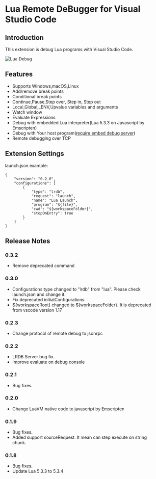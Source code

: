 # Lua Remote DeBugger for Visual Studio Code

## Introduction

This extension is debug Lua programs with Visual Studio Code.

![Lua Debug](https://raw.githubusercontent.com/satoren/vscode-lrdb/master/images/lrdb.gif)

## Features

* Supports Windows,macOS,Linux
* Add/remove break points
* Conditional break points
* Continue,Pause,Step over, Step in, Step out
* Local,Global,_ENV,Upvalue variables and arguments
* Watch window
* Evaluate Expressions
* Debug with embedded Lua interpreter(Lua 5.3.3 on Javascript by Emscripten)
* Debug with Your host program([require embed debug server](https://github.com/satoren/LRDB))
* Remote debugging over TCP



## Extension Settings

launch.json example:
```
{
    "version": "0.2.0",
    "configurations": [
        {
            "type": "lrdb",
            "request": "launch",
            "name": "Lua Launch",
            "program": "${file}",
            "cwd": "${workspaceFolder}",
            "stopOnEntry": true
        }
    ]
}
```

## Release Notes
### 0.3.2
- Remove deprecated command
### 0.3.0
- Configurations type changed to "lrdb" from "lua". Please check launch.json and change it.
- Fix deprecated initialConfigurations
- ${workspaceRoot} changed to ${workspaceFolder}. It is deprecated from vscode version 1.17

### 0.2.3
- Change protocol of remote debug to jsonrpc

### 0.2.2
- LRDB Server bug fix.
- Improve evaluate on debug console

### 0.2.1
- Bug fixes.

### 0.2.0
- Change LuaVM native code to javascript by Emscripten

### 0.1.9
- Bug fixes.
- Added support sourceRequest. It mean can step execute on string chunk.

### 0.1.8
- Bug fixes.
- Update Lua 5.3.3 to 5.3.4
